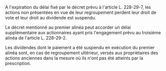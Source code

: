 A l'expiration du délai fixé par le décret prévu à l'article L. 228-29-7, les actions non présentées en vue de leur regroupement perdent leur droit de vote et leur droit au dividende est suspendu.

Le décret mentionné au premier alinéa peut accorder un délai supplémentaire aux actionnaires ayant pris l'engagement prévu au troisième alinéa de l'article L. 228-29-2.

Les dividendes dont le paiement a été suspendu en exécution du premier alinéa sont, en cas de regroupement ultérieur, versés aux propriétaires des actions anciennes dans la mesure où ils n'ont pas été atteints par la prescription.
